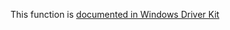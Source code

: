 This function is [documented in Windows Driver Kit](https://learn.microsoft.com/en-us/windows-hardware/drivers/ddi/wdm/nf-wdm-zwopenkeytransactedex)

